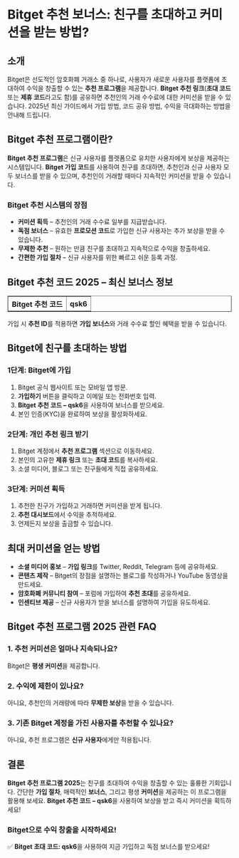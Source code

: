 <h1>Bitget 추천 보너스: 친구를 초대하고 커미션을 받는 방법?</h1>
<h2>소개</h2>
<p>Bitget은 선도적인 암호화폐 거래소 중 하나로, 사용자가 새로운 사용자를 플랫폼에 초대하여 수익을 창출할 수 있는 <strong>추천 프로그램</strong>을 제공합니다. <strong>Bitget 추천 링크</strong>(<strong>초대 코드</strong> 또는 <strong>제휴 코드</strong>라고도 함)를 공유하면 추천인의 거래 수수료에 대한 커미션을 받을 수 있습니다. 2025년 최신 가이드에서 가입 방법, 코드 공유 방법, 수익을 극대화하는 방법을 안내해 드립니다.</p>

<h2>Bitget 추천 프로그램이란?</h2>
<p><strong>Bitget 추천 프로그램</strong>은 신규 사용자를 플랫폼으로 유치한 사용자에게 보상을 제공하는 시스템입니다. <strong>Bitget 가입 코드</strong>를 사용하여 친구를 초대하면, 추천인과 신규 사용자 모두 보너스를 받을 수 있으며, 추천인이 거래할 때마다 지속적인 커미션을 받을 수 있습니다.</p>

<h3>Bitget 추천 시스템의 장점</h3>
<ul>
    <li><strong>커미션 획득</strong> – 추천인의 거래 수수료 일부를 지급받습니다.</li>
    <li><strong>독점 보너스</strong> – 유효한 <strong>프로모션 코드</strong>로 가입한 신규 사용자는 추가 보상을 받을 수 있습니다.</li>
    <li><strong>무제한 추천</strong> – 원하는 만큼 친구를 초대하고 지속적으로 수익을 창출하세요.</li>
    <li><strong>간편한 가입 절차</strong> – 신규 사용자를 위한 빠르고 쉬운 등록 과정.</li>
</ul>

<h2>Bitget 추천 코드 2025 – 최신 보너스 정보</h2>
<table border="1">
    <tr>
        <th>Bitget 추천 코드</th>
        <th>qsk6</th>
    </tr>
</table>
<p>가입 시 <strong>추천 ID</strong>를 적용하면 <strong>가입 보너스</strong>와 거래 수수료 할인 혜택을 받을 수 있습니다.</p>

<h2>Bitget에 친구를 초대하는 방법</h2>
<h3>1단계: Bitget에 가입</h3>
<ol>
    <li>Bitget 공식 웹사이트 또는 모바일 앱 방문.</li>
    <li><strong>가입하기</strong> 버튼을 클릭하고 이메일 또는 전화번호 입력.</li>
    <li><strong>Bitget 추천 코드 – qsk6</strong>을 사용하여 보너스를 받으세요.</li>
    <li>본인 인증(KYC)을 완료하여 보상을 활성화하세요.</li>
</ol>

<h3>2단계: 개인 추천 링크 받기</h3>
<ol>
    <li>Bitget 계정에서 <strong>추천 프로그램</strong> 섹션으로 이동하세요.</li>
    <li>본인의 고유한 <strong>제휴 링크</strong> 또는 <strong>초대 코드</strong>를 복사하세요.</li>
    <li>소셜 미디어, 블로그 또는 친구들에게 직접 공유하세요.</li>
</ol>

<h3>3단계: 커미션 획득</h3>
<ol>
    <li>추천한 친구가 가입하고 거래하면 커미션을 받게 됩니다.</li>
    <li><strong>추천 대시보드</strong>에서 수익을 추적하세요.</li>
    <li>언제든지 보상을 출금할 수 있습니다.</li>
</ol>

<h2>최대 커미션을 얻는 방법</h2>
<ul>
    <li><strong>소셜 미디어 홍보</strong> – <strong>가입 링크</strong>를 Twitter, Reddit, Telegram 등에 공유하세요.</li>
    <li><strong>콘텐츠 제작</strong> – Bitget의 장점을 설명하는 블로그를 작성하거나 YouTube 동영상을 만드세요.</li>
    <li><strong>암호화폐 커뮤니티 참여</strong> – 포럼에 가입하여 <strong>추천 초대</strong>를 공유하세요.</li>
    <li><strong>인센티브 제공</strong> – 신규 사용자가 받을 보너스를 설명하여 가입을 유도하세요.</li>
</ul>

<h2>Bitget 추천 프로그램 2025 관련 FAQ</h2>
<h3>1. 추천 커미션은 얼마나 지속되나요?</h3>
<p>Bitget은 <strong>평생 커미션</strong>을 제공합니다.</p>

<h3>2. 수익에 제한이 있나요?</h3>
<p>아니요, 추천인의 거래량에 따라 <strong>무제한 보상</strong>을 받을 수 있습니다.</p>

<h3>3. 기존 Bitget 계정을 가진 사용자를 추천할 수 있나요?</h3>
<p>아니요, 추천 프로그램은 <strong>신규 사용자</strong>에게만 적용됩니다.</p>

<h2>결론</h2>
<p><strong>Bitget 추천 프로그램 2025</strong>는 친구를 초대하여 수익을 창출할 수 있는 훌륭한 기회입니다. 간단한 <strong>가입 절차</strong>, 매력적인 <strong>보너스</strong>, 그리고 평생 <strong>커미션</strong>을 제공하는 이 프로그램을 활용해 보세요. <strong>Bitget 추천 코드 – qsk6</strong>을 사용하여 보상을 받고 즉시 커미션을 획득하세요!</p>

<h3>Bitget으로 수익 창출을 시작하세요!</h3>
<p>✅ <strong>Bitget 초대 코드: qsk6</strong>을 사용하여 지금 가입하고 독점 보너스를 받으세요!</p>
